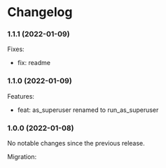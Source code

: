# Changelog

### 1.1.1 (2022-01-09)

Fixes:

-   fix: readme

### 1.1.0 (2022-01-09)

Features:

-   feat: as_superuser renamed to run_as_superuser

### 1.0.0 (2022-01-08)

No notable changes since the previous release.

Migration:
